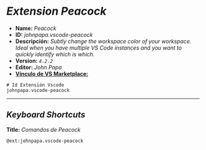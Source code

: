 <!-- Autor: Daniel Benjamin Perez Morales -->
<!-- GitHub: https://github.com/DanielPerezMoralesDev13 -->
<!-- Correo electrónico: danielperezdev@proton.me -->

# ***Extension Peacock***

- **Name:** *Peacock*
- **ID:** *johnpapa.vscode-peacock*
- **Descripción:** *Subtly change the workspace color of your workspace. Ideal when you have multiple VS Code instances and you want to quickly identify which is which.*
- **Version:** *`4.2.2`*
- **Editor:** *John Papa*
- **[Vínculo de VS Marketplace:](https://marketplace.visualstudio.com/items?itemName=johnpapa.vscode-peacock "https://marketplace.visualstudio.com/items?itemName=johnpapa.vscode-peacock")**

```plaintext
# Id Extensión Vscode
johnpapa.vscode-peacock
```

---

## ***Keyboard Shortcuts***

**Title:** *Comandos de Peacock*

```plaintext
@ext:johnpapa.vscode-peacock
```
